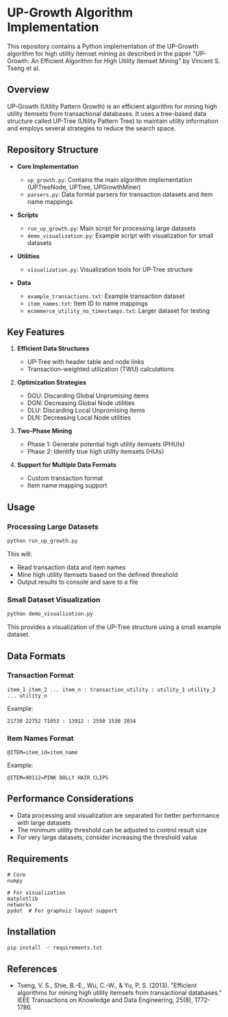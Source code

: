 # UP-Growth Algorithm Implementation

This repository contains a Python implementation of the UP-Growth algorithm for high utility itemset mining as described in the paper "UP-Growth: An Efficient Algorithm for High Utility Itemset Mining" by Vincent S. Tseng et al.

## Overview

UP-Growth (Utility Pattern Growth) is an efficient algorithm for mining high utility itemsets from transactional databases. It uses a tree-based data structure called UP-Tree (Utility Pattern Tree) to maintain utility information and employs several strategies to reduce the search space.

## Repository Structure

- **Core Implementation**
  - `up_growth.py`: Contains the main algorithm implementation (UPTreeNode, UPTree, UPGrowthMiner)
  - `parsers.py`: Data format parsers for transaction datasets and item name mappings

- **Scripts**
  - `run_up_growth.py`: Main script for processing large datasets
  - `demo_visualization.py`: Example script with visualization for small datasets

- **Utilities**
  - `visualization.py`: Visualization tools for UP-Tree structure

- **Data**
  - `example_transactions.txt`: Example transaction dataset
  - `item_names.txt`: Item ID to name mappings
  - `ecommerce_utility_no_timestamps.txt`: Larger dataset for testing

## Key Features

1. **Efficient Data Structures**
   - UP-Tree with header table and node links
   - Transaction-weighted utilization (TWU) calculations

2. **Optimization Strategies**
   - DGU: Discarding Global Unpromising items
   - DGN: Decreasing Global Node utilities
   - DLU: Discarding Local Unpromising items
   - DLN: Decreasing Local Node utilities

3. **Two-Phase Mining**
   - Phase 1: Generate potential high utility itemsets (PHUIs)
   - Phase 2: Identify true high utility itemsets (HUIs)

4. **Support for Multiple Data Formats**
   - Custom transaction format
   - Item name mapping support

## Usage

### Processing Large Datasets

```bash
python run_up_growth.py
```

This will:
- Read transaction data and item names
- Mine high utility itemsets based on the defined threshold
- Output results to console and save to a file

### Small Dataset Visualization

```bash
python demo_visualization.py
```

This provides a visualization of the UP-Tree structure using a small example dataset.

## Data Formats

### Transaction Format

```
item_1 item_2 ... item_n : transaction_utility : utility_1 utility_2 ... utility_n
```

Example:
```
21730 22752 71053 : 13912 : 2550 1530 2034
```

### Item Names Format

```
@ITEM=item_id=item_name
```

Example:
```
@ITEM=90112=PINK DOLLY HAIR CLIPS
```

## Performance Considerations

- Data processing and visualization are separated for better performance with large datasets
- The minimum utility threshold can be adjusted to control result size
- For very large datasets, consider increasing the threshold value

## Requirements

```
# Core
numpy

# For visualization
matplotlib
networkx
pydot  # For graphviz layout support
```

## Installation

```bash
pip install -r requirements.txt
```

## References

- Tseng, V. S., Shie, B.-E., Wu, C.-W., & Yu, P. S. (2013). "Efficient algorithms for mining high utility itemsets from transactional databases." IEEE Transactions on Knowledge and Data Engineering, 25(8), 1772-1786.

